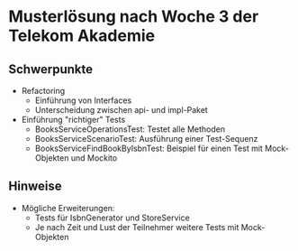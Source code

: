 # Musterlösung nach Woche 3 der Telekom Akademie

## Schwerpunkte

* Refactoring
  * Einführung von Interfaces
  * Unterscheidung zwischen api- und impl-Paket 
* Einführung "richtiger" Tests	
  * BooksServiceOperationsTest: Testet alle Methoden
  * BooksServiceScenarioTest: Ausführung einer Test-Sequenz 
  * BooksServiceFindBookByIsbnTest: Beispiel für einen Test mit Mock-Objekten und Mockito

## Hinweise

* Mögliche Erweiterungen:
  * Tests für IsbnGenerator und StoreService
  * Je nach Zeit und Lust der Teilnehmer weitere Tests mit Mock-Objekten
